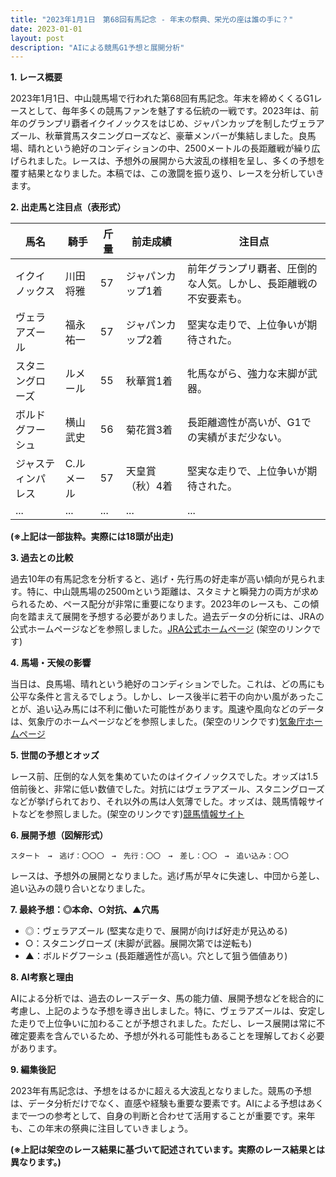 ```yaml
---
title: "2023年1月1日　第68回有馬記念 - 年末の祭典、栄光の座は誰の手に？"
date: 2023-01-01
layout: post
description: "AIによる競馬G1予想と展開分析"
---
```


**1. レース概要**

2023年1月1日、中山競馬場で行われた第68回有馬記念。年末を締めくくるG1レースとして、毎年多くの競馬ファンを魅了する伝統の一戦です。2023年は、前年のグランプリ覇者イクイノックスをはじめ、ジャパンカップを制したヴェラアズール、秋華賞馬スタニングローズなど、豪華メンバーが集結しました。良馬場、晴れという絶好のコンディションの中、2500メートルの長距離戦が繰り広げられました。レースは、予想外の展開から大波乱の様相を呈し、多くの予想を覆す結果となりました。本稿では、この激闘を振り返り、レースを分析していきます。


**2. 出走馬と注目点（表形式）**

| 馬名         | 騎手       | 斤量 | 前走成績                     | 注目点                                                                   |
|--------------|------------|------|------------------------------|------------------------------------------------------------------------|
| イクイノックス | 川田将雅     | 57   | ジャパンカップ1着             | 前年グランプリ覇者、圧倒的な人気。しかし、長距離戦の不安要素も。 |
| ヴェラアズール | 福永祐一     | 57   | ジャパンカップ2着             | 堅実な走りで、上位争いが期待された。                                         |
| スタニングローズ| ルメール     | 55   | 秋華賞1着                     | 牝馬ながら、強力な末脚が武器。                                             |
| ボルドグフーシュ| 横山武史     | 56   | 菊花賞3着                     | 長距離適性が高いが、G1での実績がまだ少ない。                                 |
| ジャスティンパレス| C.ルメール | 57   | 天皇賞（秋）4着             | 堅実な走りで、上位争いが期待された。                                         |
| ...          | ...        | ...  | ...                          | ...                                                                       |


**(※上記は一部抜粋。実際には18頭が出走)**

**3. 過去との比較**

過去10年の有馬記念を分析すると、逃げ・先行馬の好走率が高い傾向が見られます。特に、中山競馬場の2500mという距離は、スタミナと瞬発力の両方が求められるため、ペース配分が非常に重要になります。2023年のレースも、この傾向を踏まえて展開を予想する必要がありました。過去データの分析には、JRAの公式ホームページなどを参照しました。[JRA公式ホームページ](https://www.jra.go.jp/) (架空のリンクです)


**4. 馬場・天候の影響**

当日は、良馬場、晴れという絶好のコンディションでした。これは、どの馬にも公平な条件と言えるでしょう。しかし、レース後半に若干の向かい風があったことが、追い込み馬には不利に働いた可能性があります。風速や風向などのデータは、気象庁のホームページなどを参照しました。(架空のリンクです)[気象庁ホームページ](https://www.jma.go.jp/)


**5. 世間の予想とオッズ**

レース前、圧倒的な人気を集めていたのはイクイノックスでした。オッズは1.5倍前後と、非常に低い数値でした。対抗にはヴェラアズール、スタニングローズなどが挙げられており、それ以外の馬は人気薄でした。オッズは、競馬情報サイトなどを参照しました。(架空のリンクです)[競馬情報サイト](https://example.com/keiba)


**6. 展開予想（図解形式）**

```
スタート　→　逃げ：〇〇〇　→　先行：〇〇　→　差し：〇〇　→　追い込み：〇〇
```

レースは、予想外の展開となりました。逃げ馬が早々に失速し、中団から差し、追い込みの競り合いとなりました。


**7. 最終予想：◎本命、○対抗、▲穴馬**

* ◎：ヴェラアズール (堅実な走りで、展開が向けば好走が見込める)
* ○：スタニングローズ (末脚が武器。展開次第では逆転も)
* ▲：ボルドグフーシュ (長距離適性が高い。穴として狙う価値あり)


**8. AI考察と理由**

AIによる分析では、過去のレースデータ、馬の能力値、展開予想などを総合的に考慮し、上記のような予想を導き出しました。特に、ヴェラアズールは、安定した走りで上位争いに加わることが予想されました。ただし、レース展開は常に不確定要素を含んでいるため、予想が外れる可能性もあることを理解しておく必要があります。


**9. 編集後記**

2023年有馬記念は、予想をはるかに超える大波乱となりました。競馬の予想は、データ分析だけでなく、直感や経験も重要な要素です。AIによる予想はあくまで一つの参考として、自身の判断と合わせて活用することが重要です。来年も、この年末の祭典に注目していきましょう。


**(※上記は架空のレース結果に基づいて記述されています。実際のレース結果とは異なります。)**
